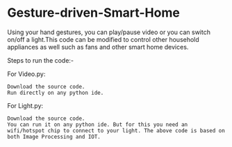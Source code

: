 # Gesture-driven-Smart-Home
Using your hand gestures, you can play/pause video or you can switch on/off a light.This code can be modified to control other household appliances as well such as fans and other smart home devices.

Steps to run the code:-

For Video.py:

    Download the source code.
    Run directly on any python ide.

For Light.py:

    Download the source code.
    You can run it on any python ide. But for this you need an wifi/hotspot chip to connect to your light. The above code is based on both Image Processing and IOT.
